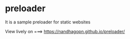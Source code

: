 # preloader
It is a sample preloader for static websites

View lively on ===>   https://nandhagopn.github.io/preloader/
